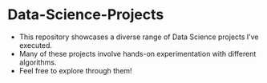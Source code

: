# Data-Science-Projects

- This repository showcases a diverse range of Data Science projects I’ve executed.
- Many of these projects involve hands-on experimentation with different algorithms.
- Feel free to explore through them!
